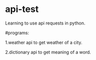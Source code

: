 # api-test
 Learning to use api requests in python.

#programs:

 1.weather api to get weather of a city.
 
 2.dictionary api to get meaning of a word.
